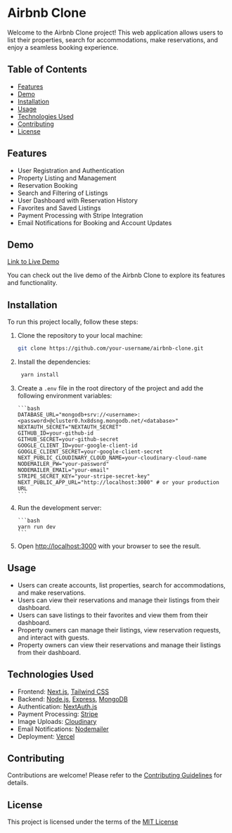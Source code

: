 # Airbnb Clone

Welcome to the Airbnb Clone project! This web application allows users to list their properties, search for accommodations, make reservations, and enjoy a seamless booking experience.

## Table of Contents

- [Features](#features)
- [Demo](#demo)
- [Installation](#installation)
- [Usage](#usage)
- [Technologies Used](#technologies-used)
- [Contributing](#contributing)
- [License](#license)

## Features

- User Registration and Authentication
- Property Listing and Management
- Reservation Booking
- Search and Filtering of Listings
- User Dashboard with Reservation History
- Favorites and Saved Listings
- Payment Processing with Stripe Integration
- Email Notifications for Booking and Account Updates

## Demo

[Link to Live Demo](https://your-demo-link.com)

You can check out the live demo of the Airbnb Clone to explore its features and functionality.

## Installation

To run this project locally, follow these steps:

1.  Clone the repository to your local machine:

    ```bash
    git clone https://github.com/your-username/airbnb-clone.git
    ```

2.  Install the dependencies:

    ```bash
     yarn install
    ```

3.  Create a `.env` file in the root directory of the project and add the following environment variables:

        ```bash
        DATABASE_URL="mongodb+srv://<username>:<password>@cluster0.hx8dsng.mongodb.net/<database>"
        NEXTAUTH_SECRET="NEXTAUTH_SECRET"
        GITHUB_ID=your-github-id
        GITHUB_SECRET=your-github-secret
        GOOGLE_CLIENT_ID=your-google-client-id
        GOOGLE_CLIENT_SECRET=your-google-client-secret
        NEXT_PUBLIC_CLOUDINARY_CLOUD_NAME=your-cloudinary-cloud-name
        NODEMAILER_PW="your-password"
        NODEMAILER_EMAIL="your-email"
        STRIPE_SECRET_KEY="your-stripe-secret-key"
        NEXT_PUBLIC_APP_URL="http://localhost:3000" # or your production URL
        ```

4.  Run the development server:

        ```bash
        yarn run dev
        ```

5.  Open [http://localhost:3000](http://localhost:3000) with your browser to see the result.

## Usage

- Users can create accounts, list properties, search for accommodations, and make reservations.
- Users can view their reservations and manage their listings from their dashboard.
- Users can save listings to their favorites and view them from their dashboard.
- Property owners can manage their listings, view reservation requests, and interact with guests.
- Property owners can view their reservations and manage their listings from their dashboard.

## Technologies Used

- Frontend: [Next.js](https://nextjs.org/), [Tailwind CSS](https://tailwindcss.com/)
- Backend: [Node.js](https://nodejs.org/en/), [Express](https://expressjs.com/), [MongoDB](https://www.mongodb.com/)
- Authentication: [NextAuth.js](https://next-auth.js.org/)
- Payment Processing: [Stripe](https://stripe.com/)
- Image Uploads: [Cloudinary](https://cloudinary.com/)
- Email Notifications: [Nodemailer](https://nodemailer.com/about/)
- Deployment: [Vercel](https://vercel.com/)

## Contributing

Contributions are welcome! Please refer to the [Contributing Guidelines](CONTRIBUTING.md) for details.

## License

This project is licensed under the terms of the [MIT License](LICENSE)
